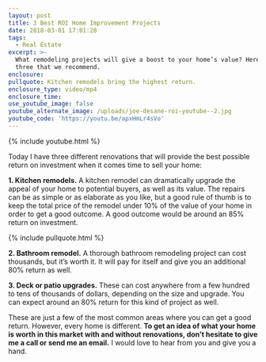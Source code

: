 ```yaml
---
layout: post
title: 3 Best ROI Home Improvement Projects
date: 2018-03-01 17:01:28
tags:
  - Real Estate
excerpt: >-
  What remodeling projects will give a boost to your home’s value? Here are
  three that we recommend.
enclosure:
pullquote: Kitchen remodels bring the highest return.
enclosure_type: video/mp4
enclosure_time:
use_youtube_image: false
youtube_alternate_image: /uploads/joe-desane-roi-youtube--2.jpg
youtube_code: 'https://youtu.be/apxHmLr4sVo'
---
```


{% include youtube.html %}

Today I have three different renovations that will provide the best possible return on investment when it comes time to sell your home:

**1. Kitchen remodels.** A kitchen remodel can dramatically upgrade the appeal of your home to potential buyers, as well as its value. The repairs can be as simple or as elaborate as you like, but a good rule of thumb is to keep the total price of the remodel under 10% of the value of your home in order to get a good outcome. A good outcome would be around an 85% return on investment.

{% include pullquote.html %}

**2. Bathroom remodel.** A thorough bathroom remodeling project can cost thousands, but it’s worth it. It will pay for itself and give you an additional 80% return as well.&nbsp;

**3. Deck or patio upgrades.** These can cost anywhere from a few hundred to tens of thousands of dollars, depending on the size and upgrade. You can expect around an 80% return for this kind of project as well.

These are just a few of the most common areas where you can get a good return. However, every home is different. **To get an idea of what your home is worth in this market with and without renovations, don’t hesitate to give me a call or send me an email.** I would love to hear from you and give you a hand.